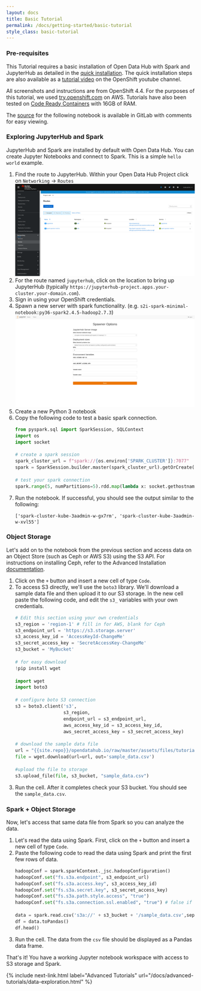 ```yaml
---
layout: docs
title: Basic Tutorial
permalink: /docs/getting-started/basic-tutorial
style_class: basic-tutorial
---
```


### Pre-requisites

This Tutorial requires a basic installation of Open Data Hub with Spark and JupyterHub as detailed in the [quick installation]({{site.baseurl}}/docs/getting-started/quick-installation). The quick installation steps are also available as a <a class="external-link" href="https://www.youtube.com/watch?v=-T6ypF7LoKk&t=2s" target="_blank"><i class="fas fa-external-link-alt"></i>tutorial video</a> on the OpenShift youtube channel.

All screenshots and instructions are from OpenShift 4.4.  For the purposes of this tutorial, we used [try.openshift.com](https://try.openshift.com/) on AWS.  Tutorials have also been tested on [Code Ready Containers](https://code-ready.github.io/crc/) with 16GB of RAM.

The [source]({{site.repo}}/opendatahub.io/blob/master/assets/files/tutorials/basic/basic_tutorial_notebook.ipynb) for the following notebook is available in GitLab with comments for easy viewing.

### Exploring JupyterHub and Spark

JupyterHub and Spark are installed by default with Open Data Hub.  You can create Jupyter Notebooks and connect to Spark.  This is a simple `hello world` example.

1.  Find the route to JupyterHub.  Within your Open Data Hub Project click on `Networking` -> `Routes`
    ![Routes](/assets/img/pages/docs/basic-tutorial/routes.png "Routes")
1.  For the route named `jupyterhub`, click on the location to bring up JupyterHub (typically `https://jupyterhub-project.apps.your-cluster.your-domain.com`).
1.  Sign in using your OpenShift credentials.
1.  Spawn a new server with spark functionality.  (e.g. `s2i-spark-minimal-notebook:py36-spark2.4.5-hadoop2.7.3`)
    ![New Notebook](/assets/img/pages/docs/basic-tutorial/new-notebook.png "New Notebook")
1.  Create a new Python 3 notebook
1.  Copy the following code to test a basic spark connection.
    ```python
    from pyspark.sql import SparkSession, SQLContext
    import os
    import socket

    # create a spark session
    spark_cluster_url = f"spark://{os.environ['SPARK_CLUSTER']}:7077"
    spark = SparkSession.builder.master(spark_cluster_url).getOrCreate()

    # test your spark connection
    spark.range(5, numPartitions=5).rdd.map(lambda x: socket.gethostname()).distinct().collect()
    ```
1.  Run the notebook.  If successful, you should see the output similar to the following:
    ```
    ['spark-cluster-kube-3aadmin-w-gx7rm', 'spark-cluster-kube-3aadmin-w-xvl55']
    ```


### Object Storage

Let's add on to the notebook from the previous section and access data on an Object Store (such as Ceph or AWS S3) using the S3 API.  For instructions on installing Ceph, refer to the Advanced Installation [documentation]({{site.baseurl}}/docs/administration/advanced-installation/object-storage.html).
1.  Click on the `+` button and insert a new cell of type `Code`.
1.  To access S3 directly, we'll use the `boto3` library.  We'll download a sample data file and then upload it to our S3 storage.  In the new cell paste the following code, and edit the `s3_` variables with your own credentials.
    ```python
    # Edit this section using your own credentials
    s3_region = 'region-1' # fill in for AWS, blank for Ceph
    s3_endpoint_url = 'https://s3.storage.server'
    s3_access_key_id = 'AccessKeyId-ChangeMe'
    s3_secret_access_key = 'SecretAccessKey-ChangeMe'
    s3_bucket = 'MyBucket'

    # for easy download
    !pip install wget

    import wget
    import boto3

    # configure boto S3 connection
    s3 = boto3.client('s3',
                      s3_region,
                      endpoint_url = s3_endpoint_url,
                      aws_access_key_id = s3_access_key_id,
                      aws_secret_access_key = s3_secret_access_key)

    # download the sample data file
    url = "{{site.repo}}/opendatahub.io/raw/master/assets/files/tutorials/basic/sample_data.csv"
    file = wget.download(url=url, out='sample_data.csv')

    #upload the file to storage
    s3.upload_file(file, s3_bucket, "sample_data.csv")
    ```
1.  Run the cell.  After it completes check your S3 bucket.  You should see the `sample_data.csv`.


### Spark + Object Storage

Now, let's access that same data file from Spark so you can analyze the data.

1.  Let's read the data using Spark. First, click on the `+` button and insert a new cell of type `Code`.
1.  Paste the following code to read the data using Spark and print the first few rows of data.
    ```python
    hadoopConf = spark.sparkContext._jsc.hadoopConfiguration()
    hadoopConf.set("fs.s3a.endpoint", s3_endpoint_url)
    hadoopConf.set("fs.s3a.access.key", s3_access_key_id)
    hadoopConf.set("fs.s3a.secret.key", s3_secret_access_key)
    hadoopConf.set("fs.s3a.path.style.access", "true")
    hadoopConf.set("fs.s3a.connection.ssl.enabled", "true") # false if not https

    data = spark.read.csv('s3a://' + s3_bucket + '/sample_data.csv',sep=",", header=True)
    df = data.toPandas()
    df.head()
    ```
1.  Run the cell. The data from the `csv` file should be displayed as a Pandas data frame.

That's it!  You have a working Jupyter notebook workspace with access to S3 storage and Spark.



{% include next-link.html label="Advanced Tutorials" url="/docs/advanced-tutorials/data-exploration.html" %}

